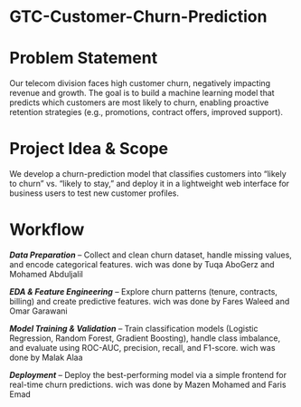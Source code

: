 # GTC-Customer-Churn-Prediction
# Problem Statement

Our telecom division faces high customer churn, negatively impacting revenue and growth. The goal is to build a machine learning model that predicts which customers are most likely to churn, enabling proactive retention strategies (e.g., promotions, contract offers, improved support).

# Project Idea & Scope

We develop a churn-prediction model that classifies customers into “likely to churn” vs. “likely to stay,” and deploy it in a lightweight web interface for business users to test new customer profiles.

# Workflow

***Data Preparation*** – Collect and clean churn dataset, handle missing values, and encode categorical features. wich was done by Tuqa AboGerz and Mohamed Abduljalil

***EDA & Feature Engineering*** – Explore churn patterns (tenure, contracts, billing) and create predictive features. wich was done by Fares Waleed and Omar Garawani

***Model Training & Validation*** – Train classification models (Logistic Regression, Random Forest, Gradient Boosting), handle class imbalance, and evaluate using ROC-AUC, precision, recall, and F1-score. wich was done by Malak Alaa 

***Deployment*** – Deploy the best-performing model via a simple frontend for real-time churn predictions. wich was done by Mazen Mohamed and Faris Emad 
